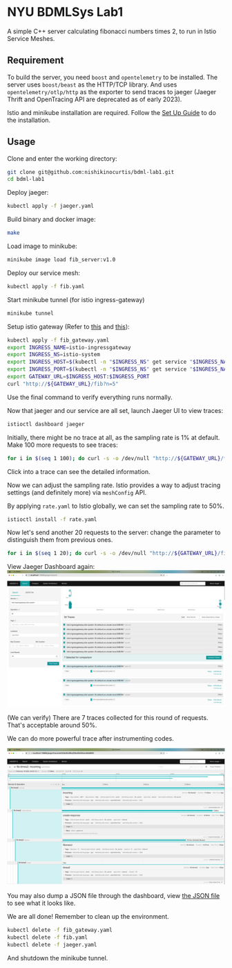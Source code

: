 # NYU BDMLSys Lab1

A simple C++ server calculating fibonacci numbers times 2, to run in Istio Service Meshes.

## Requirement

To build the server, you need `boost` and `opentelemetry` to be installed. 
The server uses `boost/beast` as the HTTP/TCP library. And uses `opentelemetry/otlp/http` 
as the exporter to send traces to jaeger (Jaeger Thrift 
and OpenTracing API are deprecated as of early 2023).

Istio and minikube installation are required. 
Follow the [Set Up Guide](https://istio.io/latest/docs/setup/getting-started/)
to do the installation.

## Usage

Clone and enter the working directory:

```bash
git clone git@github.com:nishikinocurtis/bdml-lab1.git
cd bdml-lab1
```

Deploy jaeger:
```bash
kubectl apply -f jaeger.yaml
```

Build binary and docker image:

```bash
make
```

Load image to minikube:
```bash
minikube image load fib_server:v1.0
```

Deploy our service mesh:
```bash
kubectl apply -f fib.yaml
```

Start minikube tunnel (for istio ingress-gateway)
```bash
minikube tunnel
```

Setup istio gateway (Refer to 
[this](https://istio.io/latest/docs/examples/bookinfo/#deploying-the-application) 
and [this](https://istio.io/latest/docs/tasks/traffic-management/ingress/ingress-control/#determining-the-ingress-ip-and-ports)):
```bash
kubectl apply -f fib_gateway.yaml
export INGRESS_NAME=istio-ingressgateway
export INGRESS_NS=istio-system
export INGRESS_HOST=$(kubectl -n "$INGRESS_NS" get service "$INGRESS_NAME" -o jsonpath='{.status.loadBalancer.ingress[0].ip}')
export INGRESS_PORT=$(kubectl -n "$INGRESS_NS" get service "$INGRESS_NAME" -o jsonpath='{.spec.ports[?(@.name=="http2")].port}')
export GATEWAY_URL=$INGRESS_HOST:$INGRESS_PORT
curl "http://${GATEWAY_URL}/fib?n=5"
```
Use the final command to verify everything runs normally.

Now that jaeger and our service are all set, 
launch Jaeger UI to view traces:

```bash
istioctl dashboard jaeger
```

Initially, there might be no trace at all, 
as the sampling rate is 1% at default. 
Make 100 more requests to see traces:
```bash
for i in $(seq 1 100); do curl -s -o /dev/null "http://${GATEWAY_URL}/fib?n=7"; done
```

Click into a trace can see the detailed information.

Now we can adjust the sampling rate. 
Istio provides a way to adjust tracing settings 
(and definitely more) via `meshConfig` API.

By applying `rate.yaml` to Istio globally, 
we can set the sampling rate to 50%.

```bash
istioctl install -f rate.yaml
```

Now let's send another 20 requests to the server:
change the parameter to distinguish them from previous ones.
```bash
for i in $(seq 1 20); do curl -s -o /dev/null "http://${GATEWAY_URL}/fib?n=8"; done
```

View Jaeger Dashboard again:
![after-sampling](jaeger-ui.png)

(We can verify) There are 7 traces 
collected for this round of requests. 
That's acceptable around 50%.

We can do more powerful trace after instrumenting codes.

![power](spans.png)

You may also dump a JSON file through the dashboard, view
[the JSON file](example-trace-jaeger.json) to see what it looks like.

We are all done! Remember to clean up the environment.

```bash
kubectl delete -f fib_gateway.yaml
kubectl delete -f fib.yaml
kubectl delete -f jaeger.yaml
```

And shutdown the minikube tunnel.







